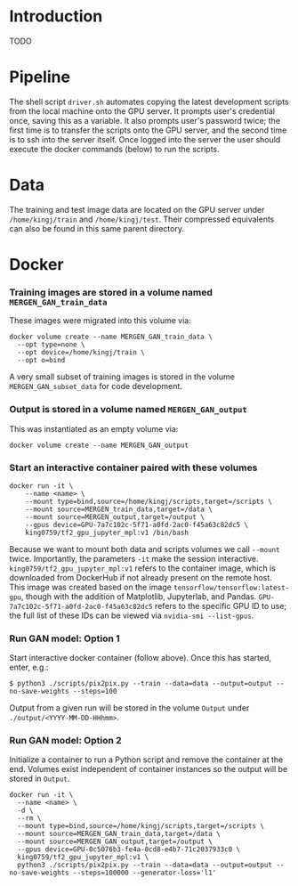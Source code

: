 # Introduction
TODO

# Pipeline
The shell script `driver.sh` automates copying the latest development scripts from the local machine onto the GPU server. It prompts user's credential once, saving this as a variable. It also prompts user's password twice; the first time is to transfer the scripts onto the GPU server, and the second time is to ssh into the server itself. Once logged into the server the user should execute the docker commands (below) to run the scripts.

# Data
The training and test image data are located on the GPU server under `/home/kingj/train` and `/home/kingj/test`. Their compressed equivalents can also be found in this same parent directory.

# Docker
### Training images are stored in a volume named `MERGEN_GAN_train_data`
These images were migrated into this volume via:

    docker volume create --name MERGEN_GAN_train_data \
      --opt type=none \
      --opt device=/home/kingj/train \
      --opt o=bind

A very small subset of training images is stored in the volume `MERGEN_GAN_subset_data` for code development.

### Output is stored in a volume named `MERGEN_GAN_output`
This was instantiated as an empty volume via:

    docker volume create --name MERGEN_GAN_output

### Start an interactive container paired with these volumes

    docker run -it \
        --name <name> \
        --mount type=bind,source=/home/kingj/scripts,target=/scripts \
        --mount source=MERGEN_train_data,target=/data \
        --mount source=MERGEN_output,target=/output \
        --gpus device=GPU-7a7c102c-5f71-a0fd-2ac0-f45a63c82dc5 \
        king0759/tf2_gpu_jupyter_mpl:v1 /bin/bash

Because we want to mount both data and scripts volumes we call `--mount` twice. Importantly, the parameters `-it` make the session interactive. `king0759/tf2_gpu_jupyter_mpl:v1` refers to the container image, which is downloaded from DockerHub if not already present on the remote host. This image was created based on the image `tensorflow/tensorflow:latest-gpu`, though with the addition of Matplotlib, Jupyterlab, and Pandas. `GPU-7a7c102c-5f71-a0fd-2ac0-f45a63c82dc5` refers to the specific GPU ID to use; the full list of these IDs can be viewed via `nvidia-smi --list-gpus`.

### Run GAN model: Option 1
Start interactive docker container (follow above). Once this has started, enter, e.g.:

    $ python3 ./scripts/pix2pix.py --train --data=data --output=output --no-save-weights --steps=100

Output from a given run will be stored in the volume `Output` under `./output/<YYYY-MM-DD-HHhmm>`.

### Run GAN model: Option 2
Initialize a container to run a Python script and remove the container at the end. Volumes exist independent of container instances so the output will be stored in `Output`.

    docker run -it \
      --name <name> \
      -d \
      --rm \
      --mount type=bind,source=/home/kingj/scripts,target=/scripts \
      --mount source=MERGEN_GAN_train_data,target=/data \
      --mount source=MERGEN_GAN_output,target=/output \
      --gpus device=GPU-0c5076b3-fe4a-0cd8-e4b7-71c2037933c0 \
      king0759/tf2_gpu_jupyter_mpl:v1 \
      python3 ./scripts/pix2pix.py --train --data=data --output=output --no-save-weights --steps=100000 --generator-loss='l1'